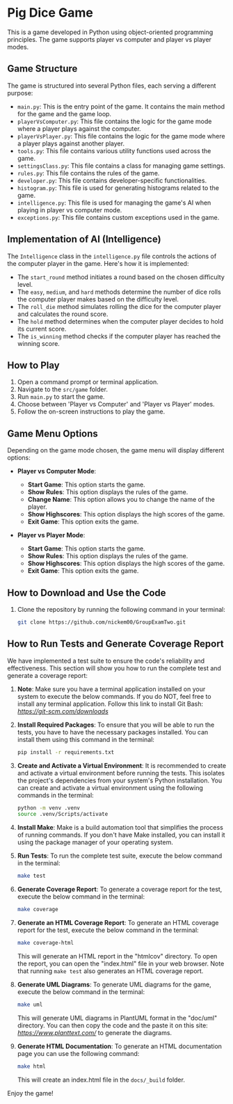 # Pig Dice Game

This is a game developed in Python using object-oriented programming principles. The game supports player vs computer and player vs player modes.

## Game Structure

The game is structured into several Python files, each serving a different purpose:

- `main.py`: This is the entry point of the game. It contains the main method for the game and the game loop.
- `playerVsComputer.py`: This file contains the logic for the game mode where a player plays against the computer.
- `playerVsPlayer.py`: This file contains the logic for the game mode where a player plays against another player.
- `tools.py`: This file contains various utility functions used across the game.
- `settingsClass.py`: This file contains a class for managing game settings.
- `rules.py`: This file contains the rules of the game.
- `developer.py`: This file contains developer-specific functionalities.
- `histogram.py`: This file is used for generating histograms related to the game.
- `intelligence.py`: This file is used for managing the game's AI when playing in player vs computer mode.
- `exceptions.py`: This file contains custom exceptions used in the game.

## Implementation of AI (Intelligence)

The `Intelligence` class in the `intelligence.py` file controls the actions of the computer player in the game. Here's how it is implemented:

- The `start_round` method initiates a round based on the chosen difficulty level.
- The `easy`, `medium`, and `hard` methods determine the number of dice rolls the computer player makes based on the difficulty level.
- The `roll_die` method simulates rolling the dice for the computer player and calculates the round score.
- The `hold` method determines when the computer player decides to hold its current score.
- The `is_winning` method checks if the computer player has reached the winning score.

## How to Play

1. Open a command prompt or terminal application.
2. Navigate to the `src/game` folder.
3. Run `main.py` to start the game.
4. Choose between 'Player vs Computer' and 'Player vs Player' modes.
5. Follow the on-screen instructions to play the game.

## Game Menu Options

Depending on the game mode chosen, the game menu will display different options:

- **Player vs Computer Mode**:
    - **Start Game**: This option starts the game.
    - **Show Rules**: This option displays the rules of the game.
    - **Change Name**: This option allows you to change the name of the player.
    - **Show Highscores**: This option displays the high scores of the game.
    - **Exit Game**: This option exits the game.

- **Player vs Player Mode**:
    - **Start Game**: This option starts the game.
    - **Show Rules**: This option displays the rules of the game.
    - **Show Highscores**: This option displays the high scores of the game.
    - **Exit Game**: This option exits the game.

## How to Download and Use the Code

1. Clone the repository by running the following command in your terminal:

    ```bash
    git clone https://github.com/nickem00/GroupExamTwo.git

## How to Run Tests and Generate Coverage Report

We have implemented a test suite to ensure the code's reliability and effectiveness. This section will show you how to run the complete test and generate a coverage report:

1. **Note**: Make sure you have a terminal application installed on your system to execute the below commands. If you do NOT, feel free to install any terminal application. Follow this link to install Git Bash: *https://git-scm.com/downloads*

2. **Install Required Packages**: To ensure that you will be able to run the tests, you have to have the necessary packages installed. You can install them using this command in the terminal:

    ```bash
    pip install -r requirements.txt
    ```

3. **Create and Activate a Virtual Environment**: It is recommended to create and activate a virtual environment before running the tests. This isolates the project's dependencies from your system's Python installation. You can create and activate a virtual environment using the following commands in the terminal:

    ```bash
    python -m venv .venv
    source .venv/Scripts/activate
    ```

4. **Install Make**: Make is a build automation tool that simplifies the process of running commands. If you don't have Make installed, you can install it using the package manager of your operating system.

5. **Run Tests**: To run the complete test suite, execute the below command in the terminal:

    ```bash
    make test
    ```

6. **Generate Coverage Report**: To generate a coverage report for the test, execute the below command in the terminal:

    ```bash
    make coverage
    ```

7. **Generate an HTML Coverage Report**: To generate an HTML coverage report for the test, execute the below command in the terminal:

    ```bash
    make coverage-html
    ```

   This will generate an HTML report in the "htmlcov" directory. To open the report, you can open the "index.html" file in your web browser.
   Note that running `make test` also generates an HTML coverage report.

8. **Generate UML Diagrams**: To generate UML diagrams for the game, execute the below command in the terminal:

    ```bash
    make uml
    ```

   This will generate UML diagrams in PlantUML format in the "doc/uml" directory. You can then copy the code and the paste it on this site: *https://www.planttext.com/* to generate the diagrams.

8. **Generate HTML Documentation**: To generate an HTML documentation page you can use the following command:
    ```bash
    make html
    ```
    This will create an index.html file in the `docs/_build` folder.

Enjoy the game!